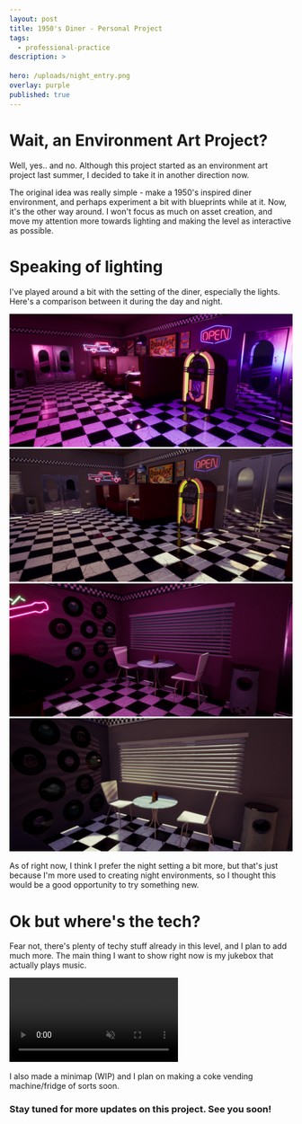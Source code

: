 ```yaml
---
layout: post
title: 1950's Diner - Personal Project
tags:
  - professional-practice
description: >
  
hero: /uploads/night_entry.png
overlay: purple
published: true
---
```


# Wait, an Environment Art Project?
Well, yes.. and no. Although this project started as an environment art project last summer, I decided to take it in another direction now. 

The original idea was really simple - make a 1950's inspired diner environment, and perhaps experiment a bit with blueprints while at it. Now, it's the other way around. I won't focus as much on asset creation, and move my attention more towards lighting and making the level as interactive as possible. 

# Speaking of lighting
I've played around a bit with the setting of the diner, especially the lights. Here's a comparison between it during the day and night.

![](uploads/night_entry.png)
![](uploads/day_entry.png)
![](uploads/night_chairs.png)
![](uploads/day_chairs.png)

As of right now, I think I prefer the night setting a bit more, but that's just because I'm more used to creating night environments, so I thought this would be a good opportunity to try something new.

# Ok but where's the tech?
Fear not, there's plenty of techy stuff already in this level, and I plan to add much more. The main thing I want to show right now is my jukebox that actually plays music.

<video autoplay loop muted playsinline>
  <source src="uploads/jukebox.webm" type="video/webm">
  <source src="uploads/jukebox.mp4" type="video/mp4">
</video>

I also made a minimap (WIP) and I plan on making a coke vending machine/fridge of sorts soon.

### Stay tuned for more updates on this project. See you soon!